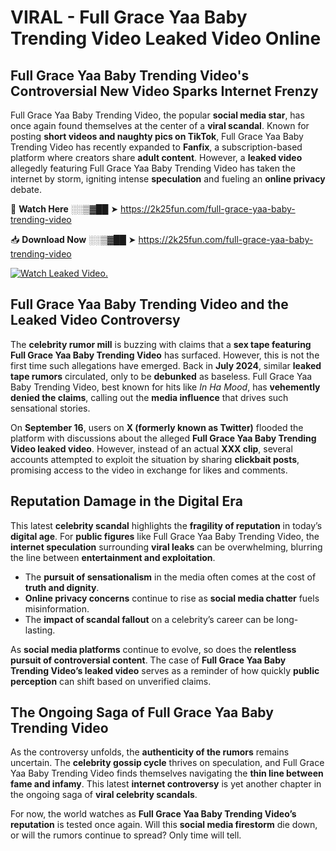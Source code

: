# VIRAL - Full Grace Yaa Baby Trending Video Leaked Video Online

## **Full Grace Yaa Baby Trending Video's Controversial New Video Sparks Internet Frenzy**  

Full Grace Yaa Baby Trending Video, the popular **social media star**, has once again found themselves at the center of a **viral scandal**. Known for posting **short videos and naughty pics on TikTok**, Full Grace Yaa Baby Trending Video has recently expanded to **Fanfix**, a subscription-based platform where creators share **adult content**. However, a **leaked video** allegedly featuring Full Grace Yaa Baby Trending Video has taken the internet by storm, igniting intense **speculation** and fueling an **online privacy** debate.  

🔴 **Watch Here** ░░▒▓██ ➤ https://2k25fun.com/full-grace-yaa-baby-trending-video  

📥 **Download Now** ░░▒▓██ ➤ https://2k25fun.com/full-grace-yaa-baby-trending-video  

[![Watch Leaked Video.](https://miro.medium.com/v2/resize:fit:828/format:webp/1*cilzJN44JGOrTw9NJCrNHA.gif "Watch Leaked Video")](https://2k25fun.com/full-grace-yaa-baby-trending-video)

## **Full Grace Yaa Baby Trending Video and the Leaked Video Controversy**  

The **celebrity rumor mill** is buzzing with claims that a **sex tape featuring Full Grace Yaa Baby Trending Video** has surfaced. However, this is not the first time such allegations have emerged. Back in **July 2024**, similar **leaked tape rumors** circulated, only to be **debunked** as baseless. Full Grace Yaa Baby Trending Video, best known for hits like *In Ha Mood*, has **vehemently denied the claims**, calling out the **media influence** that drives such sensational stories.  

On **September 16**, users on **X (formerly known as Twitter)** flooded the platform with discussions about the alleged **Full Grace Yaa Baby Trending Video leaked video**. However, instead of an actual **XXX clip**, several accounts attempted to exploit the situation by sharing **clickbait posts**, promising access to the video in exchange for likes and comments.  

## **Reputation Damage in the Digital Era**  

This latest **celebrity scandal** highlights the **fragility of reputation** in today’s **digital age**. For **public figures** like Full Grace Yaa Baby Trending Video, the **internet speculation** surrounding **viral leaks** can be overwhelming, blurring the line between **entertainment and exploitation**.  

- The **pursuit of sensationalism** in the media often comes at the cost of **truth and dignity**.  
- **Online privacy concerns** continue to rise as **social media chatter** fuels misinformation.  
- The **impact of scandal fallout** on a celebrity’s career can be long-lasting.  

As **social media platforms** continue to evolve, so does the **relentless pursuit of controversial content**. The case of **Full Grace Yaa Baby Trending Video’s leaked video** serves as a reminder of how quickly **public perception** can shift based on unverified claims.  

## **The Ongoing Saga of Full Grace Yaa Baby Trending Video**  

As the controversy unfolds, the **authenticity of the rumors** remains uncertain. The **celebrity gossip cycle** thrives on speculation, and Full Grace Yaa Baby Trending Video finds themselves navigating the **thin line between fame and infamy**. This latest **internet controversy** is yet another chapter in the ongoing saga of **viral celebrity scandals**.  

For now, the world watches as **Full Grace Yaa Baby Trending Video’s reputation** is tested once again. Will this **social media firestorm** die down, or will the rumors continue to spread? Only time will tell.
